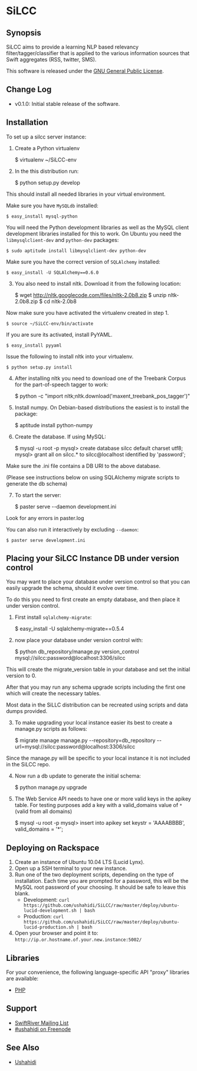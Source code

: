 SiLCC
=====

Synopsis
--------

SiLCC aims to provide a learning NLP based relevancy filter/tagger/classifier that is 
applied to the various information sources that Swift aggregates (RSS, twitter, SMS). 

This software is released under the [GNU General Public License](http://www.gnu.org/licenses/gpl.html).

Change Log
--------

* v0.1.0: Initial stable release of the software.

Installation
------------

To set up a silcc server instance:

1) Create a Python virtualenv

    $ virtualenv ~/SiLCC-env

2) In the this distribution run:

    $ python setup.py develop

This should install all needed libraries in your virtual environment.

Make sure you have ``MySQLdb`` installed:

    $ easy_install mysql-python

You will need the Python development libraries as well as the MySQL client development libraries installed for this to work. On Ubuntu you need the ``libmysqlclient-dev`` and ``python-dev`` packages:

    $ sudo aptitude install libmysqlclient-dev python-dev

Make sure you have the correct version of ``SQLAlchemy`` installed:

    $ easy_install -U SQLAlchemy==0.6.0

3) You also need to install nltk. Download it from the following location:

    $ wget http://nltk.googlecode.com/files/nltk-2.0b8.zip
    $ unzip nltk-2.0b8.zip
    $ cd nltk-2.0b8

Now make sure you have activated the virtualenv created in step 1.

    $ source ~/SiLCC-env/bin/activate

If you are sure its activated, install PyYAML.

    $ easy_install pyyaml

Issue the following to install nltk into your virtualenv.

    $ python setup.py install

4) After installing nltk you need to download one
of the Treebank Corpus for the part-of-speech tagger to work:

    $ python -c "import nltk;nltk.download('maxent_treebank_pos_tagger')"

5) Install numpy. On Debian-based distributions the easiest is to install the package:

    $ aptitude install python-numpy

6) Create the database. If using MySQL:

    $ mysql -u root -p
    mysql> create database silcc default charset utf8;
    mysql> grant all on silcc.* to silcc@localhost identified by 'password';

Make sure the .ini file contains a DB URI to the above database.

(Please see instructions below on using SQLAlchemy migrate scripts to generate the db schema)

7) To start the server:

    $ paster serve --daemon development.ini

Look for any errors in paster.log

You can also run it interactively by excluding ``--daemon``:

    $ paster serve development.ini

Placing your SiLCC Instance DB under version control
----------------------------------------------------

You may want to place your database under version control so 
that you can easily upgrade the schema, should it evolve over time.

To do this you need to first create an
empty database, and then place it under version control.

1) First install ``sqlalchemy-migrate``:

    $ easy_install -U sqlalchemy-migrate==0.5.4

2) now place your database under version control with:

    $ python db_repository/manage.py version_control mysql://silcc:password@localhost:3306/silcc

This will create the migrate_version table in your database and set the
initial version to 0.

After that you may run any schema upgrade scripts including the
first one which will create the necessary tables.

Most data in the SiLLC distribution can be recreated using scripts and
data dumps provided.

3) To make upgrading your local instance easier its best to create a manage.py
scripts as follows:

    $ migrate manage manage.py --repository=db_repository --url=mysql://silcc:password@localhost:3306/silcc

Since the manage.py will be specific to your local instance it is not included in the SiLCC repo.

4) Now run a db update to generate the initial schema:

    $ python manage.py upgrade

5) The Web Service API needs to have one or more valid keys in the apikey table.
For testing purposes add a key with a valid_domains value of ``*`` (valid from all domains)

    $ mysql -u root -p
    mysql> insert into apikey set keystr = 'AAAABBBB', valid_domains = '*';

Deploying on Rackspace
----------------------

1. Create an instance of Ubuntu 10.04 LTS (Lucid Lynx).
2. Open up a SSH terminal to your new instance.
3. Run one of the two deployment scripts, depending on the type of installation. Each time you are prompted for a password, this will be the MySQL root password of your choosing. It should be safe to leave this blank.
    * Development: ``curl https://github.com/ushahidi/SiLCC/raw/master/deploy/ubuntu-lucid-development.sh | bash``
    * Production: ``curl https://github.com/ushahidi/SiLCC/raw/master/deploy/ubuntu-lucid-production.sh | bash``
4. Open your browser and point it to: ``http://ip.or.hostname.of.your.new.instance:5002/``

Libraries
---------

For your convenience, the following language-specific API "proxy" libraries are available:

* [PHP](https://github.com/ushahidi/swift-lib/tree/master/silcc/php)

## Support

* [SwiftRiver Mailing List](http://groups.google.com/group/swiftriver)
* [#ushahidi on Freenode](http://irc.lc/freenode/ushahidi)

## See Also

* [Ushahidi](http://ushahidi.com/)
